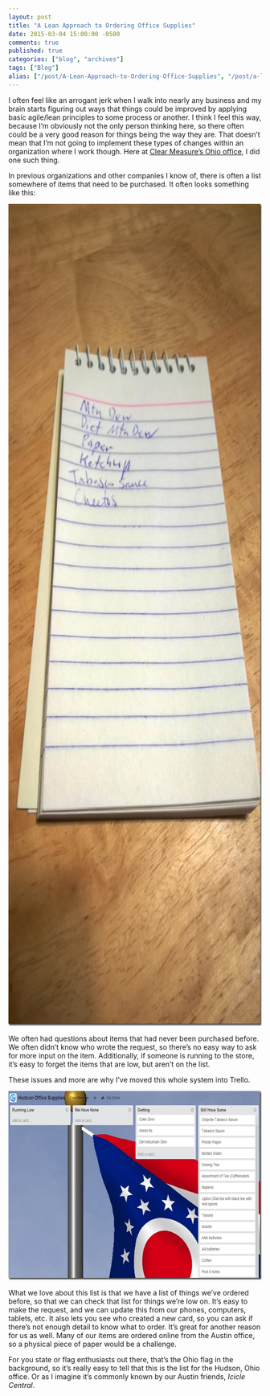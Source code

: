 ```yaml
---
layout: post
title: "A Lean Approach to Ordering Office Supplies"
date: 2015-03-04 15:00:00 -0500
comments: true
published: true
categories: ["blog", "archives"]
tags: ["Blog"]
alias: ["/post/A-Lean-Approach-to-Ordering-Office-Supplies", "/post/a-lean-approach-to-ordering-office-supplies"]
---
```

<!-- more -->



<p>I often feel like an arrogant jerk when I walk into nearly any business and my brain starts figuring out ways that things could be improved by applying basic agile/lean principles to some process or another. I think I feel this way, because I’m obviously not the only person thinking here, so there often could be a very good reason for things being the way they are. That doesn’t mean that I’m not going to implement these types of changes within an organization where I work though. Here at <a href="http://brendan.enrick.com/post/I-Joined-Clear-Measure" target="_blank">Clear Measure’s Ohio office</a>, I did one such thing. </p> <p>In previous organizations and other companies I know of, there is often a list somewhere of items that need to be purchased. It often looks something like this:</p> <p><img title="Spiral Shopping List" style="border-left-width: 0px; border-right-width: 0px; border-bottom-width: 0px; display: inline; border-top-width: 0px" border="0" alt="Spiral Shopping List" src="/images/files/WP_20150303_21_32_40_Pro.jpg" width="922" height="1636"> </p> <p>We often had questions about items that had never been purchased before. We often didn’t know who wrote the request, so there’s no easy way to ask for more input on the item. Additionally, if someone is running to the store, it’s easy to forget the items that are low, but aren’t on the list.</p> <p>These issues and more are why I’ve moved this whole system into Trello.</p> <p><a href="/images/files/Clear_Measure_Ohio_Office_Supplies_List.png"><img title="Clear Measure Ohio Office Supplies List" style="border-left-width: 0px; border-right-width: 0px; border-bottom-width: 0px; display: inline; border-top-width: 0px" border="0" alt="Clear Measure Ohio Office Supplies List" src="/images/files/Clear_Measure_Ohio_Office_Supplies_List_thumb.png" width="644" height="376"></a> </p> <p>What we love about this list is that we have a list of things we’ve ordered before, so that we can check that list for things we’re low on. It’s easy to make the request, and we can update this from our phones, computers, tablets, etc. It also lets you see who created a new card, so you can ask if there’s not enough detail to know what to order. It’s great for another reason for us as well. Many of our items are ordered online from the Austin office, so a physical piece of paper would be a challenge. </p> <p>For you state or flag enthusiasts out there, that’s the Ohio flag in the background, so it’s really easy to tell that this is the list for the Hudson, Ohio office. Or as I imagine it’s commonly known by our Austin friends, <em>Icicle Central</em>.</p>
